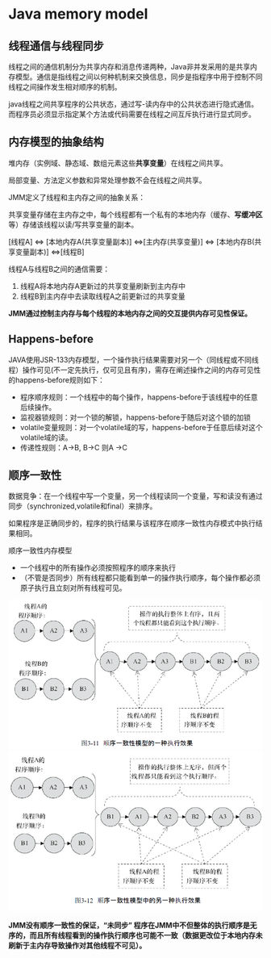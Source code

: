# Java memory model

## 线程通信与线程同步

线程之间的通信机制分为共享内存和消息传递两种，Java非并发采用的是共享内存模型。通信是指线程之间以何种机制来交换信息，同步是指程序中用于控制不同线程之间操作发生相对顺序的机制。

java线程之间共享程序的公共状态，通过写-读内存中的公共状态进行隐式通信。而程序员必须显示指定某个方法或代码需要在线程之间互斥执行进行显式同步。

## 内存模型的抽象结构

堆内存（实例域、静态域、数组元素这些**共享变量**）在线程之间共享。

局部变量、方法定义参数和异常处理参数不会在线程之间共享。

JMM定义了线程和主内存之间的抽象关系：

共享变量存储在主内存之中，每个线程都有一个私有的本地内存（缓存、**写缓冲区**等）存储该线程以读/写共享变量的副本。

\[线程A\]  &lt;=&gt; \[本地内存A\(共享变量副本\)\] &lt;=&gt;\[主内存\(共享变量\)\] &lt;=&gt; \[本地内存B\(共享变量副本\)\] &lt;=&gt;\[线程B\] 

线程A与线程B之间的通信需要：

1. 线程A将本地内存A更新过的共享变量刷新到主内存中
2. 线程B到主内存中去读取线程A之前更新过的共享变量

**JMM通过控制主内存与每个线程的本地内存之间的交互提供内存可见性保证。**



## Happens-before

JAVA使用JSR-133内存模型，一个操作执行结果需要对另一个（同线程或不同线程）操作可见\(不一定先执行，仅可见且有序\)，需存在阐述操作之间的内存可见性的happens-before规则如下：

* 程序顺序规则：一个线程中的每个操作，happens-before于该线程中的任意后续操作。
* 监视器锁规则：对一个锁的解锁，happens-before于随后对这个锁的加锁
* volatile变量规则：对一个volatile域的写，happens-before于任意后续对这个volatile域的读。
* 传递性规则：A-&gt;B, B-&gt;C 则A -&gt;C



## 顺序一致性

数据竞争：在一个线程中写一个变量，另一个线程读同一个变量，写和读没有通过同步（synchronized,volatile和final）来排序。

如果程序是正确同步的，程序的执行结果与该程序在顺序一致性内存模式中执行结果相同。

顺序一致性内存模型

* 一个线程中的所有操作必须按照程序的顺序来执行
* （不管是否同步）所有线程都只能看到单一的操作执行顺序，每个操作都必须原子执行且立刻对所有线程可见。

![](/assets/import.png)![](/assets/import3-2.png)

**JMM没有顺序一致性的保证，“未同步” 程序在JMM中不但整体的执行顺序是无序的，而且所有线程看到的操作执行顺序也可能不一致（数据更改位于本地内存未刷新于主内存导致操作对其他线程不可见）。**











                                                                    

